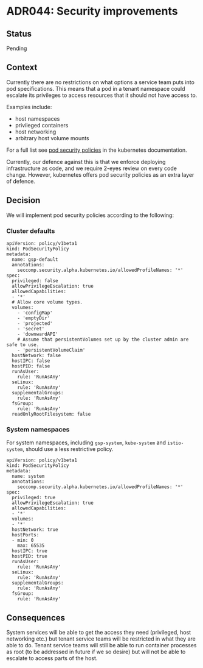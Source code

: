 # ADR044: Security improvements

## Status

Pending

## Context

Currently there are no restrictions on what options a service team
puts into pod specifications.  This means that a pod in a tenant
namespace could escalate its privileges to access resources that it
should not have access to.

Examples include:

* host namespaces
* privileged containers
* host networking
* arbitrary host volume mounts

For a full list see [pod security policies][] in the kubernetes
documentation.

Currently, our defence against this is that we enforce deploying
infrastructure as code, and we require 2-eyes review on every code
change.  However, kubernetes offers pod security policies as an extra
layer of defence.

[pod security policies]: https://kubernetes.io/docs/concepts/policy/pod-security-policy/

## Decision

We will implement pod security policies according to the following:

### Cluster defaults

```
apiVersion: policy/v1beta1
kind: PodSecurityPolicy
metadata:
  name: gsp-default
  annotations:
    seccomp.security.alpha.kubernetes.io/allowedProfileNames: '*'
spec:
  privileged: false
  allowPrivilegeEscalation: true
  allowedCapabilities:
  - '*'
  # Allow core volume types.
  volumes:
    - 'configMap'
    - 'emptyDir'
    - 'projected'
    - 'secret'
    - 'downwardAPI'
    # Assume that persistentVolumes set up by the cluster admin are safe to use.
    - 'persistentVolumeClaim'
  hostNetwork: false
  hostIPC: false
  hostPID: false
  runAsUser:
    rule: 'RunAsAny'
  seLinux:
    rule: 'RunAsAny'
  supplementalGroups:
    rule: 'RunAsAny'
  fsGroup:
    rule: 'RunAsAny'
  readOnlyRootFilesystem: false
```

### System namespaces

For system namespaces, including `gsp-system`, `kube-system` and `istio-system`,
should use a less restrictive policy.

```
apiVersion: policy/v1beta1
kind: PodSecurityPolicy
metadata:
  name: system
  annotations:
    seccomp.security.alpha.kubernetes.io/allowedProfileNames: '*'
spec:
  privileged: true
  allowPrivilegeEscalation: true
  allowedCapabilities:
  - '*'
  volumes:
  - '*'
  hostNetwork: true
  hostPorts:
  - min: 0
    max: 65535
  hostIPC: true
  hostPID: true
  runAsUser:
    rule: 'RunAsAny'
  seLinux:
    rule: 'RunAsAny'
  supplementalGroups:
    rule: 'RunAsAny'
  fsGroup:
    rule: 'RunAsAny'
```

## Consequences

System services will be able to get the access they need (privileged, host
networking etc.) but tenant service teams will be restricted in what they are
able to do. Tenant service teams will still be able to run container processes
as root (to be addressed in future if we so desire) but will not be able to
escalate to access parts of the host.
